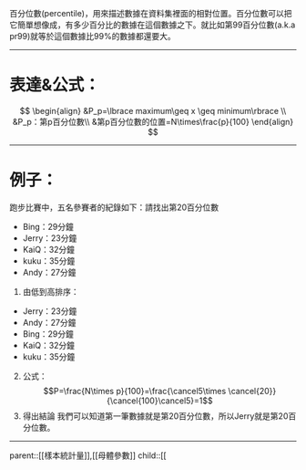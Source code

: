 百分位數(percentile)，用來描述數據在資料集裡面的相對位置。百分位數可以把它簡單想像成，有多少百分比的數據在這個數據之下。就比如第99百分位數(a.k.a pr99)就等於這個數據比99%的數據都還要大。
- - -
# 表達&公式：
$$
\begin{align}
&P_p=\lbrace maximum\geq x \geq minimum\rbrace
\\
&P_p：第p百分位數\\
&第p百分位數的位置=N\times\frac{p}{100}
\end{align}
$$
- - -
# 例子：
跑步比賽中，五名參賽者的紀錄如下：請找出第20百分位數
- Bing：29分鐘
- Jerry：23分鐘
- KaiQ：32分鐘
- kuku：35分鐘
- Andy：27分鐘
1. 由低到高排序：

- Jerry：23分鐘
- Andy：27分鐘
- Bing：29分鐘
- KaiQ：32分鐘
- kuku：35分鐘

2. 公式：
$$P=\frac{N\times p}{100}=\frac{\cancel5\times \cancel{20}}{\cancel{100}\cancel5}=1$$
3. 得出結論
我們可以知道第一筆數據就是第20百分位數，所以Jerry就是第20百分位數。
- - -
parent::[[樣本統計量]],[[母體參數]]
child::[[